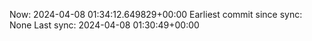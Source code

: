 Now: 2024-04-08 01:34:12.649829+00:00 Earliest commit since sync: None Last sync: 2024-04-08 01:30:49+00:00
